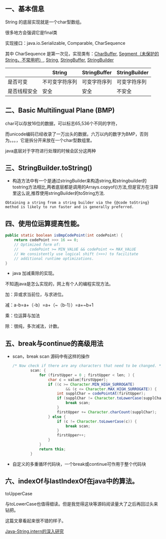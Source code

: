 ## 一、基本信息

String 的底层实现就是一个char型数组。

很多地方会强调它是final类

实现接口：java.io.Serializable, Comparable<String>, CharSequence

其中 CharSequence 是第一次见，实现类有：[CharBuffer](https://docs.oracle.com/javase/8/docs/api/java/nio/CharBuffer.html), [Segment（未保护的String，不常用吧）](https://docs.oracle.com/javase/8/docs/api/javax/swing/text/Segment.html), [String](https://docs.oracle.com/javase/8/docs/api/java/lang/String.html), [StringBuffer](https://docs.oracle.com/javase/8/docs/api/java/lang/StringBuffer.html), [StringBuilder](https://docs.oracle.com/javase/8/docs/api/java/lang/StringBuilder.html)

|              | String         | StringBuffer | StringBuilder |
| ------------ | -------------- | ------------ | ------------- |
| 是否可变     | 不可变字符序列 | 可变字符序列 | 可变字符序列  |
| 是否线程安全 | 安全           | 安全         | 不安全        |



## 二、Basic Multilingual Plane (BMP) 

char可以存放16位的数据，可以标志65,536个不同的字符，

而unicode编码已经收录了一万出头的数据，六万以内的数字为BMP，否则为。。。，它是拆分开来放在一个char型数组里。

java底层对于字符进行处理的时候会区分这两种



## 三、StringBuilder.toString()

-   构造方法中有一个是通过stringBuilder来构造string,和stringbuilder的tostring方法相比,两者底层都是调用的Arrays.copyof()方法,但是官方在注释里这么说,推荐使用stringBuilder的toString方法.

```
Obtaining a string from a string builder via the {@code toString} method is likely to run faster and is generally preferred.
```



## 四、使用位运算提高性能。

```java
public static boolean isBmpCodePoint(int codePoint) {
    return codePoint >>> 16 == 0;
    // Optimized form of:
    //     codePoint >= MIN_VALUE && codePoint <= MAX_VALUE
    // We consistently use logical shift (>>>) to facilitate
    // additional runtime optimizations.
}
```

-   java 加减乘除的实现。

不知道java是怎么实现的，网上有个人的编程实现方法。

加：异或求当前位，与求进位。

减：a-b=a+（-b）=a+（~（b-1））=a+~b+1

乘：位运算与加法

除：很纯，多次减法，计数。



## 五、break与continue的高级用法

-   scan，break  scan 源码中有这样的操作

    ```java
    /* Now check if there are any characters that need to be changed. */
            scan: {
                for (firstUpper = 0 ; firstUpper < len; ) {
                    char c = value[firstUpper];
                    if ((c >= Character.MIN_HIGH_SURROGATE)
                            && (c <= Character.MAX_HIGH_SURROGATE)) {
                        int supplChar = codePointAt(firstUpper);
                        if (supplChar != Character.toLowerCase(supplChar)) {
                            break scan;
                        }
                        firstUpper += Character.charCount(supplChar);
                    } else {
                        if (c != Character.toLowerCase(c)) {
                            break scan;
                        }
                        firstUpper++;
                    }
                }
                return this;
            }
    ```

-   自定义的多重循环代码块，一个break或continue可作用于整个代码块



## 六、indexOf与lastIndexOf在java中的算法。

toUpperCase

与toLowerCase也值得细读。但是我觉得这块等源码阅读量大了之后再回过头来钻把。



这篇文章看起来很不错的样子。

[Java-String.intern的深入研究](https://www.cnblogs.com/Kidezyq/p/8040338.html)


